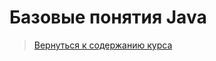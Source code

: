 Базовые понятия Java
====================

>
>[Вернуться к содержанию курса]({{site.baseurl}}/course/content)
>

